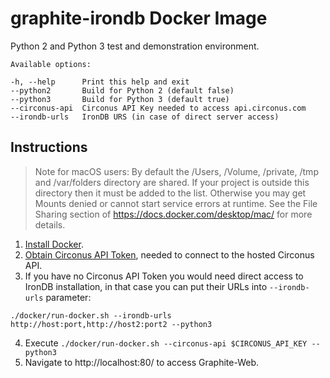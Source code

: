 # graphite-irondb Docker Image
Python 2 and Python 3 test and demonstration environment.
```
Available options:

-h, --help      Print this help and exit
--python2       Build for Python 2 (default false)
--python3       Build for Python 3 (default true)
--circonus-api  Circonus API Key needed to access api.circonus.com
--irondb-urls   IronDB URS (in case of direct server access)
```
## Instructions
>Note for macOS users: By default the /Users, /Volume, /private, /tmp and /var/folders directory are shared. If your project is outside this directory then it must be added to the list. Otherwise you may get Mounts denied or cannot start service errors at runtime. See the File Sharing section of https://docs.docker.com/desktop/mac/ for more details.


1. [Install Docker](https://docs.docker.com/get-docker/).
2. [Obtain Circonus API Token](https://docs.circonus.com/circonus/integrations/api/api-tokens/), needed to connect to the hosted Circonus API. 
3. If you have no Circonus API Token you would need direct access to IronDB installation, in that case you can put their URLs into `--irondb-urls` parameter:
```
./docker/run-docker.sh --irondb-urls http://host:port,http://host2:port2 --python3
```
4. Execute `./docker/run-docker.sh --circonus-api $CIRCONUS_API_KEY --python3`
5. Navigate to http://localhost:80/ to access Graphite-Web.